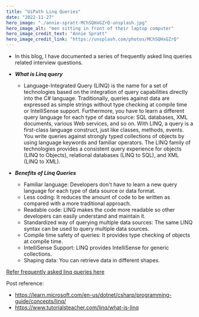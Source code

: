 ```yaml
---
title: "UiPath Linq Queries"
date: "2022-11-27"
hero_image: "./annie-spratt-MChSQHxGZrQ-unsplash.jpg"
hero_image_alt: "men sitting in front of their laptop computer"
hero_image_credit_text: "Annie Spratt"
hero_image_credit_link: "https://unsplash.com/photos/MChSQHxGZrQ"
---
```


- In this blog, I have documented a series of frequently asked linq queries related interview questions.

- **_What is Linq query_**

  - Language-Integrated Query (LINQ) is the name for a set of technologies based on the integration of query capabilities directly into the C# language. Traditionally, queries against data are expressed as simple strings without type checking at compile time or IntelliSense support. Furthermore, you have to learn a different query language for each type of data source: SQL databases, XML documents, various Web services, and so on. With LINQ, a query is a first-class language construct, just like classes, methods, events. You write queries against strongly typed collections of objects by using language keywords and familiar operators. The LINQ family of technologies provides a consistent query experience for objects (LINQ to Objects), relational databases (LINQ to SQL), and XML (LINQ to XML).

- **_Benefits of Linq Queries_**

  - Familiar language: Developers don't have to learn a new query language for each type of data source or data format.
  - Less coding: It reduces the amount of code to be written as compared with a more traditional approach.
  - Readable code: LINQ makes the code more readable so other developers can easily understand and maintain it.
  - Standardized way of querying multiple data sources: The same LINQ syntax can be used to query multiple data sources.
  - Compile time safety of queries: It provides type checking of objects at compile time.
  - IntelliSense Support: LINQ provides IntelliSense for generic collections.
  - Shaping data: You can retrieve data in different shapes.

[Refer frequently asked linq queries here ](https://github.com/SachinHatikankar100/UiPathPractice)

Post reference:

- https://learn.microsoft.com/en-us/dotnet/csharp/programming-guide/concepts/linq/
- https://www.tutorialsteacher.com/linq/what-is-linq
